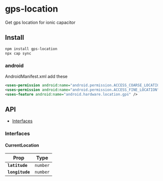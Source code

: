 # gps-location

Get gps location for ionic capacitor

## Install

```bash
npm install gps-location
npx cap sync
```

### android
AndroidManifest.xml add these

```xml
<uses-permission android:name="android.permission.ACCESS_COARSE_LOCATION" />
<uses-permission android:name="android.permission.ACCESS_FINE_LOCATION" />
<uses-feature android:name="android.hardware.location.gps" />
```

## API

<docgen-index>

* [Interfaces](#interfaces)

</docgen-index>

<docgen-api>
<!--Update the source file JSDoc comments and rerun docgen to update the docs below-->

### Interfaces


#### CurrentLocation

| Prop            | Type                |
| --------------- | ------------------- |
| **`latitude`**  | <code>number</code> |
| **`longitude`** | <code>number</code> |

</docgen-api>
